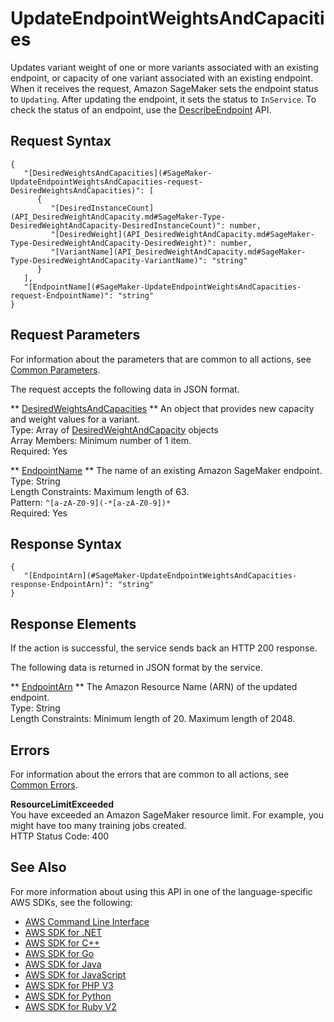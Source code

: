 # UpdateEndpointWeightsAndCapacities<a name="API_UpdateEndpointWeightsAndCapacities"></a>

Updates variant weight of one or more variants associated with an existing endpoint, or capacity of one variant associated with an existing endpoint\. When it receives the request, Amazon SageMaker sets the endpoint status to `Updating`\. After updating the endpoint, it sets the status to `InService`\. To check the status of an endpoint, use the [DescribeEndpoint](https://docs.aws.amazon.com/sagemaker/latest/dg/API_DescribeEndpoint.html) API\. 

## Request Syntax<a name="API_UpdateEndpointWeightsAndCapacities_RequestSyntax"></a>

```
{
   "[DesiredWeightsAndCapacities](#SageMaker-UpdateEndpointWeightsAndCapacities-request-DesiredWeightsAndCapacities)": [ 
      { 
         "[DesiredInstanceCount](API_DesiredWeightAndCapacity.md#SageMaker-Type-DesiredWeightAndCapacity-DesiredInstanceCount)": number,
         "[DesiredWeight](API_DesiredWeightAndCapacity.md#SageMaker-Type-DesiredWeightAndCapacity-DesiredWeight)": number,
         "[VariantName](API_DesiredWeightAndCapacity.md#SageMaker-Type-DesiredWeightAndCapacity-VariantName)": "string"
      }
   ],
   "[EndpointName](#SageMaker-UpdateEndpointWeightsAndCapacities-request-EndpointName)": "string"
}
```

## Request Parameters<a name="API_UpdateEndpointWeightsAndCapacities_RequestParameters"></a>

For information about the parameters that are common to all actions, see [Common Parameters](CommonParameters.md)\.

The request accepts the following data in JSON format\.

 ** [DesiredWeightsAndCapacities](#API_UpdateEndpointWeightsAndCapacities_RequestSyntax) **   <a name="SageMaker-UpdateEndpointWeightsAndCapacities-request-DesiredWeightsAndCapacities"></a>
An object that provides new capacity and weight values for a variant\.  
Type: Array of [DesiredWeightAndCapacity](API_DesiredWeightAndCapacity.md) objects  
Array Members: Minimum number of 1 item\.  
Required: Yes

 ** [EndpointName](#API_UpdateEndpointWeightsAndCapacities_RequestSyntax) **   <a name="SageMaker-UpdateEndpointWeightsAndCapacities-request-EndpointName"></a>
The name of an existing Amazon SageMaker endpoint\.  
Type: String  
Length Constraints: Maximum length of 63\.  
Pattern: `^[a-zA-Z0-9](-*[a-zA-Z0-9])*`   
Required: Yes

## Response Syntax<a name="API_UpdateEndpointWeightsAndCapacities_ResponseSyntax"></a>

```
{
   "[EndpointArn](#SageMaker-UpdateEndpointWeightsAndCapacities-response-EndpointArn)": "string"
}
```

## Response Elements<a name="API_UpdateEndpointWeightsAndCapacities_ResponseElements"></a>

If the action is successful, the service sends back an HTTP 200 response\.

The following data is returned in JSON format by the service\.

 ** [EndpointArn](#API_UpdateEndpointWeightsAndCapacities_ResponseSyntax) **   <a name="SageMaker-UpdateEndpointWeightsAndCapacities-response-EndpointArn"></a>
The Amazon Resource Name \(ARN\) of the updated endpoint\.  
Type: String  
Length Constraints: Minimum length of 20\. Maximum length of 2048\.

## Errors<a name="API_UpdateEndpointWeightsAndCapacities_Errors"></a>

For information about the errors that are common to all actions, see [Common Errors](CommonErrors.md)\.

 **ResourceLimitExceeded**   
 You have exceeded an Amazon SageMaker resource limit\. For example, you might have too many training jobs created\.   
HTTP Status Code: 400

## See Also<a name="API_UpdateEndpointWeightsAndCapacities_SeeAlso"></a>

For more information about using this API in one of the language\-specific AWS SDKs, see the following:
+  [AWS Command Line Interface](https://docs.aws.amazon.com/goto/aws-cli/sagemaker-2017-07-24/UpdateEndpointWeightsAndCapacities) 
+  [AWS SDK for \.NET](https://docs.aws.amazon.com/goto/DotNetSDKV3/sagemaker-2017-07-24/UpdateEndpointWeightsAndCapacities) 
+  [AWS SDK for C\+\+](https://docs.aws.amazon.com/goto/SdkForCpp/sagemaker-2017-07-24/UpdateEndpointWeightsAndCapacities) 
+  [AWS SDK for Go](https://docs.aws.amazon.com/goto/SdkForGoV1/sagemaker-2017-07-24/UpdateEndpointWeightsAndCapacities) 
+  [AWS SDK for Java](https://docs.aws.amazon.com/goto/SdkForJava/sagemaker-2017-07-24/UpdateEndpointWeightsAndCapacities) 
+  [AWS SDK for JavaScript](https://docs.aws.amazon.com/goto/AWSJavaScriptSDK/sagemaker-2017-07-24/UpdateEndpointWeightsAndCapacities) 
+  [AWS SDK for PHP V3](https://docs.aws.amazon.com/goto/SdkForPHPV3/sagemaker-2017-07-24/UpdateEndpointWeightsAndCapacities) 
+  [AWS SDK for Python](https://docs.aws.amazon.com/goto/boto3/sagemaker-2017-07-24/UpdateEndpointWeightsAndCapacities) 
+  [AWS SDK for Ruby V2](https://docs.aws.amazon.com/goto/SdkForRubyV2/sagemaker-2017-07-24/UpdateEndpointWeightsAndCapacities) 